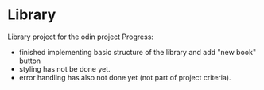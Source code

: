 # Library
Library project for the odin project
Progress:
- finished implementing basic structure of the library
    and add "new book" button
- styling has not be done yet. 
- error handling has also not done yet (not part of project criteria).
